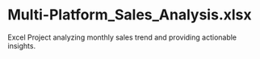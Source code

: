 # Multi-Platform_Sales_Analysis.xlsx
Excel Project analyzing monthly sales trend and providing actionable insights.
